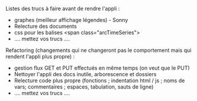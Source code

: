 Listes des trucs à faire avant de rendre l'appli :
- graphes (meilleur affichage légendes) - Sonny
- Relecture des documents
- css pour les balises \<span class="arcTimeSeries">
- .... mettez vos trucs ....

Refactoring (changements qui ne changeront pas le comportement mais qui rendent l'appli plus propre) :
- gestion flux GET et PUT effectués en même temps (on veut que le PUT)
- Nettoyer l'appli des docs inutile, arborescence et dossiers
- Relecture code plus propre (fonctions ; indentation html / js ; noms de vars; commentaires ; espaces, tabulation, sauts de ligne)
- .... mettez vos trucs ....
